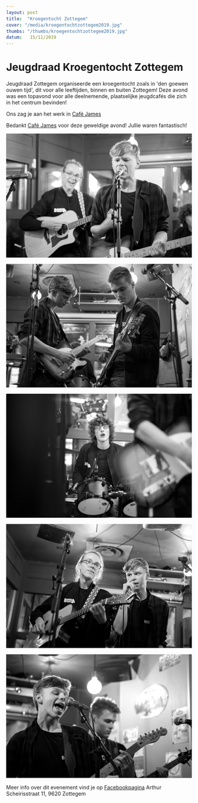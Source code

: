 ```yaml
---
layout: post
title:  "Kroegentocht Zottegem"
cover: "/media/kroegentochtzottegem2019.jpg"
thumbs: "/thumbs/kroegentochtzottegem2019.jpg"
datum:   15/11/2019
---
```


# Jeugdraad Kroegentocht Zottegem

Jeugdraad Zottegem organiseerde een kroegentocht zoals in 'den goewen ouwen tijd', dit voor alle leeftijden, binnen en buiten Zottegem!
Deze avond was een topavond voor alle deelnemende, plaatselijke jeugdcafés die zich in het centrum bevinden! 

Ons zag je aan het werk in [Café James](https://nl-nl.facebook.com/JamesZottegem)

Bedankt [Café James](https://nl-nl.facebook.com/JamesZottegem) voor deze geweldige avond! Jullie waren fantastisch!

![Foto 1](/media/20191115_KroegentochtZottegem_1.jpg)

![Foto 2](/media/20191115_KroegentochtZottegem_2.jpg)

![Foto 3](/media/20191115_KroegentochtZottegem_3.jpg)

![Foto 4](/media/20191115_KroegentochtZottegem_4.jpg)

![Foto 5](/media/20191115_KroegentochtZottegem_5.jpg)

Meer info over dit evenement vind je op [Facebookpagina](https://www.facebook.com/events/967584896926776/)
Arthur Scheirisstraat 11, 9620 Zottegem